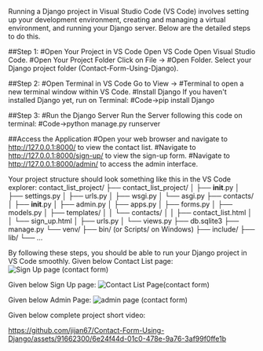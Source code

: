 Running a Django project in Visual Studio Code (VS Code) involves setting up your development environment, creating and managing a virtual environment, and running your Django server. Below are the detailed steps to do this.

##Step 1: 
#Open Your Project in VS Code Open VS Code Open Visual Studio Code. 
#Open Your Project Folder Click on File -> 
#Open Folder. Select your Django project folder (Contact-Form-Using-Django).

##Step 2: 
#Open Terminal in VS Code Go to View -> 
#Terminal to open a new terminal window within VS Code.
#Install Django If you haven't installed Django yet, run on Terminal: 
#Code->pip install Django

##Step 3: 
#Run the Django Server Run the Server following this code on terminal:
#Code->python manage.py runserver

##Access the Application
#Open your web browser and navigate to http://127.0.0.1:8000/ to view the contact list.
#Navigate to http://127.0.0.1:8000/sign-up/ to view the sign-up form.
#Navigate to http://127.0.0.1:8000/admin/ to access the admin interface.

Your project structure should look something like this in the VS Code explorer:
contact_list_project/
├── contact_list_project/
│   ├── __init__.py
│   ├── settings.py
│   ├── urls.py
│   ├── wsgi.py
│   └── asgi.py
├── contacts/
│   ├── __init__.py
│   ├── admin.py
│   ├── apps.py
│   ├── forms.py
│   ├── models.py
│   ├── templates/
│   │   └── contacts/
│   │       ├── contact_list.html
│   │       └── sign_up.html
│   ├── urls.py
│   └── views.py
├── db.sqlite3
├── manage.py
└── venv/
    ├── bin/ (or Scripts/ on Windows)
    ├── include/
    ├── lib/
    └── ...

By following these steps, you should be able to run your Django project in VS Code smoothly.
Given below Contact List page:
![Sign Up page (contact form)](https://github.com/jijan67/Contact-Form-Using-Django/assets/91662300/97d77995-1b92-4f13-8868-6de244394c3c)

Given below Sign Up page:
![Contact List Page(contact form)](https://github.com/jijan67/Contact-Form-Using-Django/assets/91662300/8707fdc9-478c-4329-909d-1ffb6261f0d2)

Given below Admin Page:
![admin page (contact form)](https://github.com/jijan67/Contact-Form-Using-Django/assets/91662300/92326cf2-74c3-4413-803f-74195590b700)

Given below complete project short video:

https://github.com/jijan67/Contact-Form-Using-Django/assets/91662300/6e24f44d-01c0-478e-9a76-3af99f0ffe1b
